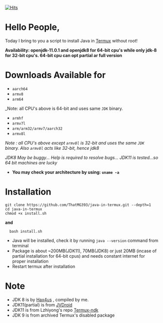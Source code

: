 [![Hits](https://hits.seeyoufarm.com/api/count/incr/badge.svg?url=https%3A%2F%2Fgithub.com%2Fsuhan-paradkar%2Fjava-in-termux&count_bg=%2367CB1B&title_bg=%23555555&icon=&icon_color=%23E7E7E7&title=hits&edge_flat=true)](https://hits.seeyoufarm.com)

# Hello People,
Today I bring to you a script to install Java in [Termux](https://termux.com) without root!

**Availability: openjdk-11.0.1 and openjdk8 for 64-bit cpu's while only jdk-8 for 32-bit cpu's. 64-bit cpu can opt partial ar full version**

# Downloads Available for

- `aarch64`
- `armv8`
- `arm64`

_Note: all CPU's above is 64-bit and uses same `JDK` binary.

- `armhf`
- `armv7l`
- `arm/arm32/armv7/aarch32`
- `armv8l`

_Note : all CPU's above except `armv8l` is 32-bit and uses the same `JDK` binary. Also `armv8l` acts like 32-bit, hence jdk8_

_JDK8 May be buggy... Help is required to resolve bugs... JDK11 is tested...so 64 bit machines are lucky_

- **You may check your architecture by using: `uname -a`**

# Installation
```
git clone https://github.com/ThatMG393/java-in-termux.git --depth=1
cd java-in-termux
chmod +x install.sh
```
**and**
```
  bash install.sh
```
- Java will be installed, check it by running `java --version` command from terminal
- Package is about ~200MB(JDK11), 70MB(JDK8) or just 20MB (incase of partial installation for 64-bit cpus) and needs constant internet for proper installation
- Restart termux after installation

# Note
- JDK 8 is by [Hax4us](https://github.com/Hax4us/java) , compiled by me.
- JDK11(partial) is from [JVDroid](https://play.google.com/store/apps/details?id=ru.iiec.jvdroid)
- JDK11 is from Lzhiyong's repo [Termux-ndk](https://github.com/Lzhiyong/termux-ndk/tree/master/openjdk-build)
- JDK 9 is from archived Termux's disabled package
